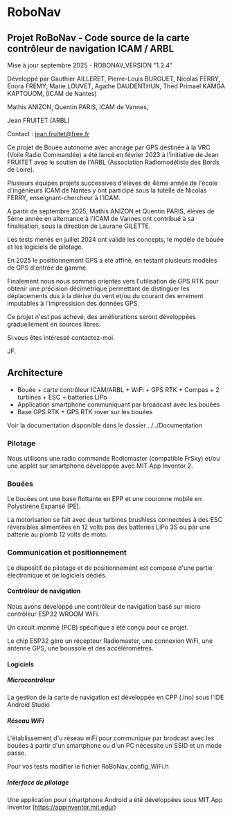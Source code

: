 # RoboNav
 
## Projet RoBoNav - Code source de la carte contrôleur de navigation ICAM / ARBL

Mise à jour septembre 2025 - ROBONAV_VERSION "1.2.4"

Développé par Gauthier AILLERET, Pierre-Louis BURGUET, Nicolas FERRY, Enora FREMY, Marie LOUVET, Agathe DAUDENTHUN, Thed Primael KAMGA KAPTOUOM, (ICAM de Nantes)

Mathis ANIZON, Quentin PARIS, ICAM de Vannes,

Jean FRUITET (ARBL)

Contact : jean.fruitet@free.fr

Ce projet de Bouée autonome avec ancrage par GPS destinée à la VRC (Voile Radio Commandée) 
a été lancé en février 2023 à l'initiative de Jean FRUITET avec le soutien de l'ARBL (Association Radiomodéliste des Bords de Loire).

Plusieurs équipes projets successives d'élèves de 4ème année de l'école d'ingénieurs ICAM de Nantes 
y ont participé sous la tutelle de Nicolas FERRY, enseignant-chercheur à l'ICAM.

A partir de septembre 2025, Mathis ANIZON et Quentin PARIS, élèves de 5ème année en alternance à l'ICAM de Vannes ont contribué à sa finalisation,
sous la direction de Laurane GILETTE.

Les tests menés en juillet 2024 ont validé les concepts, le modèle de bouée et les logiciels de pilotage.

En 2025 le positionnement GPS a été affiné, en testant plusieurs modèles de GPS d'entrée de gamme.

Finalement nous nous sommes orientés vers l'utilisation de GPS RTK pour obtenir une précision décimétrique
permettant de distinguer les déplacements dus à la dérive du vent et/ou du courant des errement imputables à l'impressision des données GPS.

Ce projet n'est pas achevé, des améliorations seront développées graduellement en sources libres.

Si vous êtes intéressé contactez-moi.

JF.

## Architecture

* Bouée + carte contrôleur ICAM/ARBL + WiFi + GPS RTK + Compas + 2 turbines + ESC + batteries LiPo
* Application smartphone communiquant par broadcast avec les bouées
* Base GPS RTK + GPS RTK rover sur les bouées

Voir la documentation disponible dans le dossier  ../../Documentation

### Pilotage
Nous utilisons une radio commande Rodiomaster (compatible FrSky)
et/ou une applet sur smartphone développée avec MIT App Inventor 2.

### Bouées
Le bouées ont une base flottante en EPP et une couronne mobile en Polystirène Expansé (PE).

La motorisation se fait avec deux turbines brushless connectées à des ESC réversibles alimentées en 12 volts pas des batteries LiPo 3S 
ou par une batterie au plomb 12 volts de moto.

### Communication et positionnement
Le dispositif de pilotage et de positionnement est composé d'une partie électronique et de logiciels dédiés.

#### Contrôleur de navigation
Nous avons développé une contrôleur de navigation basé sur micro contrôleur ESP32 WROOM WiFi.

Un circuit imprimé (PCB) spécifique a été conçu pour ce projet.

Le chip ESP32 gère un récepteur Radiomaster, une connexion WiFi, une antenne GPS, une boussole et des accéléromètres.

#### Logiciels

##### Microcontrôleur
La gestion de la carte de navigation est développée en CPP (.ino) sous  l'IDE Android Studio

##### Réseau WiFi
L'établissement d'u réseau wiFi pour communique par brodcast avec les bouées à partir d'un smartphone ou d'un PC nécessite
un SSID et un mode passe.

Pour vos tests modifier le fichier RoBoNav_config_WiFi.h 

##### Interface de pilotage

Une application pour smartphone Android a été développées sous MIT App Inventor (https://appinventor.mit.edu/)


